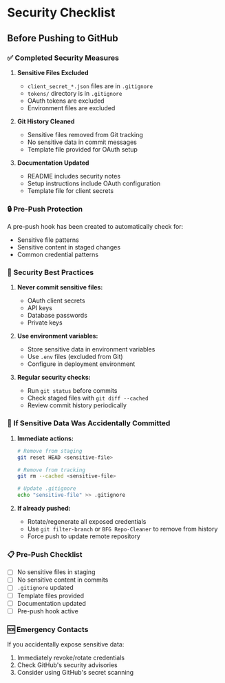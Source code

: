 # Security Checklist

## Before Pushing to GitHub

### ✅ Completed Security Measures

1. **Sensitive Files Excluded**

   - `client_secret_*.json` files are in `.gitignore`
   - `tokens/` directory is in `.gitignore`
   - OAuth tokens are excluded
   - Environment files are excluded

2. **Git History Cleaned**

   - Sensitive files removed from Git tracking
   - No sensitive data in commit messages
   - Template file provided for OAuth setup

3. **Documentation Updated**
   - README includes security notes
   - Setup instructions include OAuth configuration
   - Template file for client secrets

### 🔒 Pre-Push Protection

A pre-push hook has been created to automatically check for:

- Sensitive file patterns
- Sensitive content in staged changes
- Common credential patterns

### 🚨 Security Best Practices

1. **Never commit sensitive files:**

   - OAuth client secrets
   - API keys
   - Database passwords
   - Private keys

2. **Use environment variables:**

   - Store sensitive data in environment variables
   - Use `.env` files (excluded from Git)
   - Configure in deployment environment

3. **Regular security checks:**
   - Run `git status` before commits
   - Check staged files with `git diff --cached`
   - Review commit history periodically

### 🔧 If Sensitive Data Was Accidentally Committed

1. **Immediate actions:**

   ```bash
   # Remove from staging
   git reset HEAD <sensitive-file>

   # Remove from tracking
   git rm --cached <sensitive-file>

   # Update .gitignore
   echo "sensitive-file" >> .gitignore
   ```

2. **If already pushed:**
   - Rotate/regenerate all exposed credentials
   - Use `git filter-branch` or `BFG Repo-Cleaner` to remove from history
   - Force push to update remote repository

### 📋 Pre-Push Checklist

- [ ] No sensitive files in staging
- [ ] No sensitive content in commits
- [ ] `.gitignore` updated
- [ ] Template files provided
- [ ] Documentation updated
- [ ] Pre-push hook active

### 🆘 Emergency Contacts

If you accidentally expose sensitive data:

1. Immediately revoke/rotate credentials
2. Check GitHub's security advisories
3. Consider using GitHub's secret scanning
